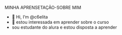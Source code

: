 MINHA APRENSETAÇÃO-SOBRE MIM
-  👋 Hi, I’m @c6elita
- 👀 estou interessada em aprender sobre o curso
- sou estudante do alura e estou disposta a aprender

